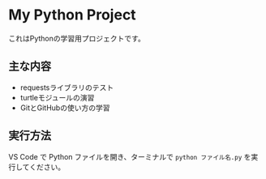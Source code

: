 # My Python Project

これはPythonの学習用プロジェクトです。

## 主な内容
- requestsライブラリのテスト
- turtleモジュールの演習
- GitとGitHubの使い方の学習

## 実行方法
VS Code で Python ファイルを開き、ターミナルで `python ファイル名.py` を実行してください。
